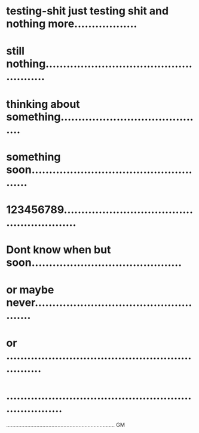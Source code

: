 # testing-shit just testing shit and  nothing more..................
# still nothing.....................................................
# thinking about something..........................................
# something soon....................................................
# 123456789.........................................................
# Dont know when but soon...........................................
# or maybe never....................................................
# or ...............................................................
# .....................................................................
........................................................................
GM
